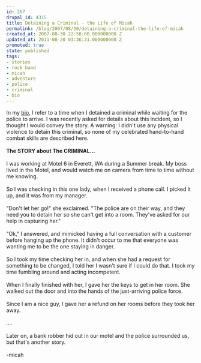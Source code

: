 ```yaml
---
id: 267
drupal_id: 4315
title: Detaining a Criminal - the Life of Micah
permalink: /blog/2007/08/30/detaining-a-criminal-the-life-of-micah
created_at: 2007-08-30 22:58:00.000000000 Z
updated_at: 2011-08-20 03:36:31.000000000 Z
promoted: true
state: published
tags:
- stories
- rock band
- micah
- adventure
- police
- criminal
- bio
---
```

In my <a href="http://www.reddingbrothers.com/content/view/268/38/">bio</a>, I refer to a time when I detained a criminal while waiting for the police to arrive. I was recently asked for details about this incident, so I thought I would convey the story. A warning: I didn't use any physical violence to detain this criminal, so none of my celebrated hand-to-hand combat skills are described here.<br /><br /><span style="font-weight:bold;">The STORY about The CRIMINAL...</span><br /><br />I was working at Motel 6 in Everett, WA during a Summer break. My boss lived in the Motel, and would watch me on camera from time to time without me knowing.<br /><br />So I was checking in this one lady, when I received a phone call. I picked it up, and it was from my manager.<br /><br />"Don't let her go!" she exclaimed. "The police are on their way, and they need you to detain her so she can't get into a room. They've asked for our help in capturing her."<br /><br />"Ok," I answered, and mimicked having a full conversation with a customer before hanging up the phone. It didn't occur to me that everyone was wanting me to be the one staying in danger.<br /><br />So I took my time checking her in, and when she had a request for something to be changed, I told her I wasn't sure if I could do that. I took my time fumbling around and acting incompetent.<br /><br />When I finally finished with her, I gave her the keys to get in her room. She walked out the door and into the hands of the just-arriving police force.<br /><br />Since I am a nice guy, I gave her a refund on her rooms before they took her away.<br /><br />....<br /><br />Later on, a bank robber hid out in our motel and the police surrounded us, but that's another story.<br /><br />-micah
